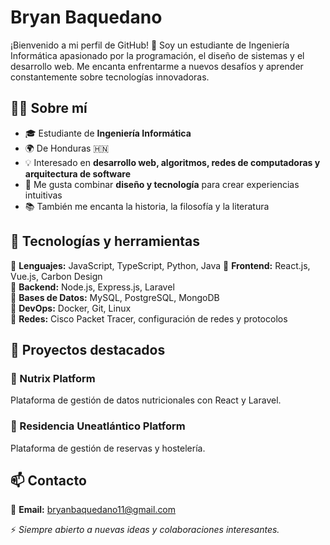 # Bryan Baquedano

¡Bienvenido a mi perfil de GitHub! 🚀 Soy un estudiante de Ingeniería Informática apasionado por la programación, el diseño de sistemas y el desarrollo web. Me encanta enfrentarme a nuevos desafíos y aprender constantemente sobre tecnologías innovadoras.

## 🧑‍💻 Sobre mí
- 🎓 Estudiante de **Ingeniería Informática**
- 🌍 De Honduras 🇭🇳
- 💡 Interesado en **desarrollo web, algoritmos, redes de computadoras y arquitectura de software**
- 🎨 Me gusta combinar **diseño y tecnología** para crear experiencias intuitivas
- 📚 También me encanta la historia, la filosofía y la literatura

## 🚀 Tecnologías y herramientas

🔹 **Lenguajes:** JavaScript, TypeScript, Python, Java 
🔹 **Frontend:** React.js, Vue.js, Carbon Design  
🔹 **Backend:** Node.js, Express.js, Laravel  
🔹 **Bases de Datos:** MySQL, PostgreSQL, MongoDB  
🔹 **DevOps:** Docker, Git, Linux  
🔹 **Redes:** Cisco Packet Tracer, configuración de redes y protocolos  

## 📌 Proyectos destacados

### 🌱 Nutrix Platform
Plataforma de gestión de datos nutricionales con React y Laravel.

### 🏨 Residencia Uneatlántico Platform
Plataforma de gestión de reservas y hostelería.

## 📫 Contacto
📩 **Email:** bryanbaquedano11@gmail.com  

⚡ *Siempre abierto a nuevas ideas y colaboraciones interesantes.*
